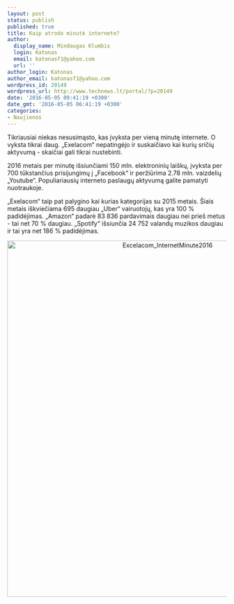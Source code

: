 ```yaml
---
layout: post
status: publish
published: true
title: Kaip atrodo minutė internete?
author:
  display_name: Mindaugas Klumbis
  login: Katonas
  email: katonasf1@yahoo.com
  url: ''
author_login: Katonas
author_email: katonasf1@yahoo.com
wordpress_id: 20149
wordpress_url: http://www.technews.lt/portal/?p=20149
date: '2016-05-05 09:41:19 +0300'
date_gmt: '2016-05-05 06:41:19 +0300'
categories:
- Naujienos
---
```

<p>Tikriausiai niekas nesusimąsto, kas įvyksta per vieną minutę internete. O vyksta tikrai daug. „Exelacom“ nepatingėjo ir suskaičiavo kai kurių sričių aktyvumą - skaičiai gali tikrai nustebinti.</p>
<p>2016 metais per minutę išsiunčiami 150 mln. elektroninių laiškų, įvyksta per 700 tūkstančius prisijungimų į „Facebook“ ir peržiūrima 2.78 mln. vaizdelių „Youtube“. Populiariausių interneto paslaugų aktyvumą galite pamatyti nuotraukoje.</p>
<p>„Exelacom“ taip pat palygino kai kurias kategorijas su 2015 metais. Šiais metais iškviečiama 695 daugiau „Uber“ vairuotojų, kas yra 100 % padidėjimas. „Amazon“ padarė 83 836 pardavimais daugiau nei prieš metus - tai net 70 % daugiau. „Spotify“ išsiunčia 24 752 valandų muzikos daugiau ir tai yra net 186 % padidėjimas.</p>
<p style="text-align: center;"><a href="http://www.technews.lt/portal/wp-content/uploads/2016/05/Excelacom_InternetMinute2016.jpg"><img class="aligncenter wp-image-20150 size-full" src="http://www.technews.lt/portal/wp-content/uploads/2016/05/Excelacom_InternetMinute2016.jpg" alt="Excelacom_InternetMinute2016" width="720" height="818" /></a></p>
<p>&nbsp;</p>

